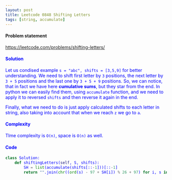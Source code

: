 ```yaml
---
layout: post
title: Leetcode 0848 Shifting Letters
tags: [string, accumulate]
---
```


#### Problem statement

<a href="https://leetcode.com/problems/shifting-letters/"> <font color = blue>https://leetcode.com/problems/shifting-letters/

#### Solution
Let us condised example `s = "abc", shifts = [3,5,9]` for better understanding. We need to shift first letter by `3` positions, the next letter by `3 + 5` positions and the last one by `3 + 5 + 9` positions. So, we can notice, that in fact we have here **cumulative sums**, but they star from the end. In python we can easily find them, using `accumulate` function, and we need to apply it to reversed `shifts` and then reverse it again in the end.

Finally, what we need to do is just apply calculated shifts to each letter in string, also taking into account that when we reach `z` we go to `a`.

#### Complexity
TIme complexity is `O(n)`, space is `O(n)` as well.

#### Code
```python
class Solution:
    def shiftingLetters(self, S, shifts):
        SH = list(accumulate(shifts[::-1]))[::-1]
        return "".join(chr((ord(s) - 97 + SH[i]) % 26 + 97) for i, s in enumerate(S))
```


